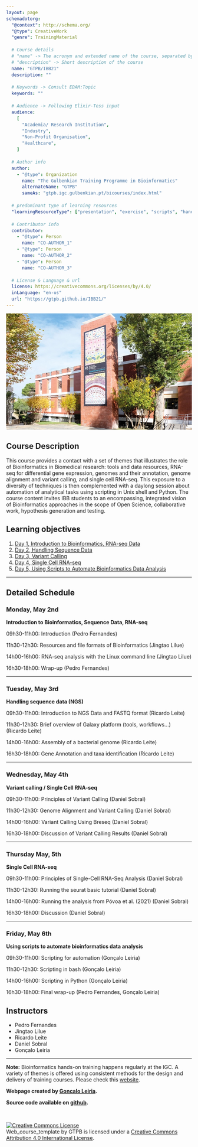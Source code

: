 ```yaml
---
layout: page
schemadotorg:
  "@context": http://schema.org/
  "@type": CreativeWork
  "genre": TrainingMaterial

  # Course details
  # "name" -> The acronym and extended name of the course, separated by " - "
  # "description" -> Short description of the course
  name: "GTPB/IBB21"
  description: ""

  # Keywords -> Consult EDAM:Topic
  keywords: ""

  # Audience -> Following Elixir-Tess input
  audience:
    [
      "Academia/ Research Institution",
      "Industry",
      "Non-Profit Organisation",
      "Healthcare",
    ]

  # Author info
  author:
    - "@type": Organization
      name: "The Gulbenkian Training Programme in Bioinformatics"
      alternateName: "GTPB"
      sameAs: "gtpb.igc.gulbenkian.pt/bicourses/index.html"

  # predominant type of learning resources
  "learningResourceType": ["presentation", "exercise", "scripts", "handout"]

  # Contributor info
  contributor:
    - "@type": Person
      name: "CO-AUTHOR_1"
    - "@type": Person
      name: "CO-AUTHOR_2"
    - "@type": Person
      name: "CO-AUTHOR_3"

  # License & Language & url
  license: https://creativecommons.org/licenses/by/4.0/
  inLanguage: "en-us"
  url: "https://gtpb.github.io/IBB21/"
---
```


![](assets/readme_img/IGC_Tower_DSCF7958_ed.webp)

## Course Description

This course provides a contact with a set of themes that illustrates the role of Bioinformatics in Biomedical research: tools and data resources, RNA-seq for differential gene expression, genomes and their annotation, genome alignment and variant calling, and single cell RNA-seq. This exposure to a diversity of techniques is then complemented with a daylong session about automation of analytical tasks using scripting in Unix shell and Python. The course content invites IBB students to an encompassing, integrated vision of Bioinformatics approaches in the scope of Open Science, collaborative work, hypothesis generation and testing.

## Learning objectives

1.  <a href="assets/IBB2022_tao.pdf">Day 1, Introduction to Bioinformatics, RNA-seq Data</a>
2.  <a href="assets/IBB2022v3.pdf">Day 2, Handling Sequence Data</a>
3.  <a href="assets/Variant_Calling_04_05_2022.pdf">Day 3, Variant Calling</a>
4.  <a href="assets/Single_Cell_05_05_2022.pdf">Day 4, Single Cell RNA-seq</a>
5.  [Day 5, Using Scripts to Automate Bioinformatics Data Analysis](pages/Introduction.md)

---

## Detailed Schedule

### Monday, May 2nd

**Introduction to Bioinformatics, Sequence Data, RNA-seq**

09h30-11h00: Introduction (Pedro Fernandes)

11h30-12h30: Resources and file formats of Bioinformatics (Jingtao Lilue)

14h00-16h00: RNA-seq analysis with the Linux command line (Jingtao Lilue)

16h30-18h00: Wrap-up (Pedro Fernandes)

---

### Tuesday, May 3rd

**Handling sequence data (NGS)**

09h30-11h00: Introduction to NGS Data and FASTQ format (Ricardo Leite)

11h30-12h30: Brief overview of Galaxy platform (tools, workflows...) (Ricardo Leite)

14h00-16h00: Assembly of a bacterial genome (Ricardo Leite)

16h30-18h00: Gene Annotation and taxa identification (Ricardo Leite)

---

### Wednesday, May 4th

**Variant calling / Single Cell RNA-seq**

09h30-11h00: Principles of Variant Calling (Daniel Sobral)

11h30-12h30: Genome Alignment and Variant Calling (Daniel Sobral)

14h00-16h00: Variant Calling Using Breseq (Daniel Sobral)

16h30-18h00: Discussion of Variant Calling Results (Daniel Sobral)

---

### Thursday May, 5th

**Single Cell RNA-seq**

09h30-11h00: Principles of Single-Cell RNA-Seq Analysis (Daniel Sobral)

11h30-12h30: Running the seurat basic tutorial (Daniel Sobral)

14h00-16h00: Running the analysis from Póvoa et al. (2021) (Daniel Sobral)

16h30-18h00: Discussion (Daniel Sobral)

---

### Friday, May 6th

**Using scripts to automate bioinformatics data analysis**

09h30-11h00: Scripting for automation (Gonçalo Leiria)

11h30-12h30: Scripting in bash (Gonçalo Leiria)

14h00-16h00: Scripting in Python (Gonçalo Leiria)

16h30-18h00: Final wrap-up (Pedro Fernandes, Gonçalo Leiria)

## Instructors

- Pedro Fernandes
- Jingtao Lilue
- Ricardo Leite
- Daniel Sobral
- Gonçalo Leiria

---

**Note:** Bioinformatics hands-on training happens regularly at the IGC.
A variety of themes is offered using consistent methods for the design and delivery of training courses. Please check this [website](http://gtpb.igc-gulbenkian.pt").

**Webpage created by [Goncalo Leiria](https://twitter.com/GndLeiria).**

**Source code available on [github](https://github.com/GTPB/Web_course_template).**

<br/>

<a rel="license" href="http://creativecommons.org/licenses/by/4.0/"><img alt="Creative Commons License" style="border-width:0" src="https://i.creativecommons.org/l/by/4.0/88x31.png" /></a><br /><span xmlns:dct="http://purl.org/dc/terms/" property="dct:title">Web_course_template</span> by <span xmlns:cc="http://creativecommons.org/ns#" property="cc:attributionName">GTPB</span> is licensed under a <a rel="license" href="http://creativecommons.org/licenses/by/4.0/">Creative Commons Attribution 4.0 International License</a>.
